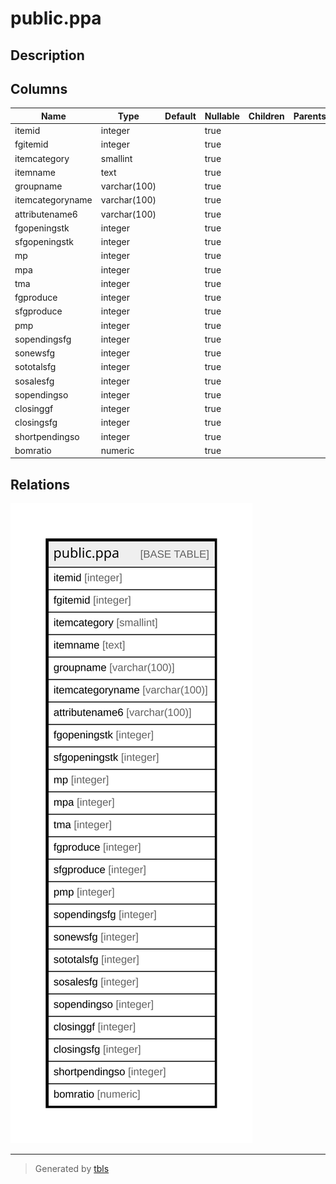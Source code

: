 # public.ppa

## Description

## Columns

| Name | Type | Default | Nullable | Children | Parents | Comment |
| ---- | ---- | ------- | -------- | -------- | ------- | ------- |
| itemid | integer |  | true |  |  |  |
| fgitemid | integer |  | true |  |  |  |
| itemcategory | smallint |  | true |  |  |  |
| itemname | text |  | true |  |  |  |
| groupname | varchar(100) |  | true |  |  |  |
| itemcategoryname | varchar(100) |  | true |  |  |  |
| attributename6 | varchar(100) |  | true |  |  |  |
| fgopeningstk | integer |  | true |  |  |  |
| sfgopeningstk | integer |  | true |  |  |  |
| mp | integer |  | true |  |  |  |
| mpa | integer |  | true |  |  |  |
| tma | integer |  | true |  |  |  |
| fgproduce | integer |  | true |  |  |  |
| sfgproduce | integer |  | true |  |  |  |
| pmp | integer |  | true |  |  |  |
| sopendingsfg | integer |  | true |  |  |  |
| sonewsfg | integer |  | true |  |  |  |
| sototalsfg | integer |  | true |  |  |  |
| sosalesfg | integer |  | true |  |  |  |
| sopendingso | integer |  | true |  |  |  |
| closinggf | integer |  | true |  |  |  |
| closingsfg | integer |  | true |  |  |  |
| shortpendingso | integer |  | true |  |  |  |
| bomratio | numeric |  | true |  |  |  |

## Relations

![er](public.ppa.svg)

---

> Generated by [tbls](https://github.com/k1LoW/tbls)
